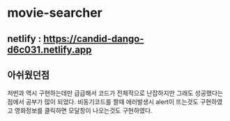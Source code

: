 # movie-searcher


## netlify : https://candid-dango-d6c031.netlify.app


## 아쉬웠던점
   저번과 역시 구현하는데만 급급해서 코드가 전체적으로 난잡하지만 그래도 성공했다는 점에서 공부가 많이 되었다.
   비동기코드를 짤때 에러발생시 alert이 뜨는것도 구현하였고 영화정보를 클릭하면 모달창이 나오는것도 구현하였다.
